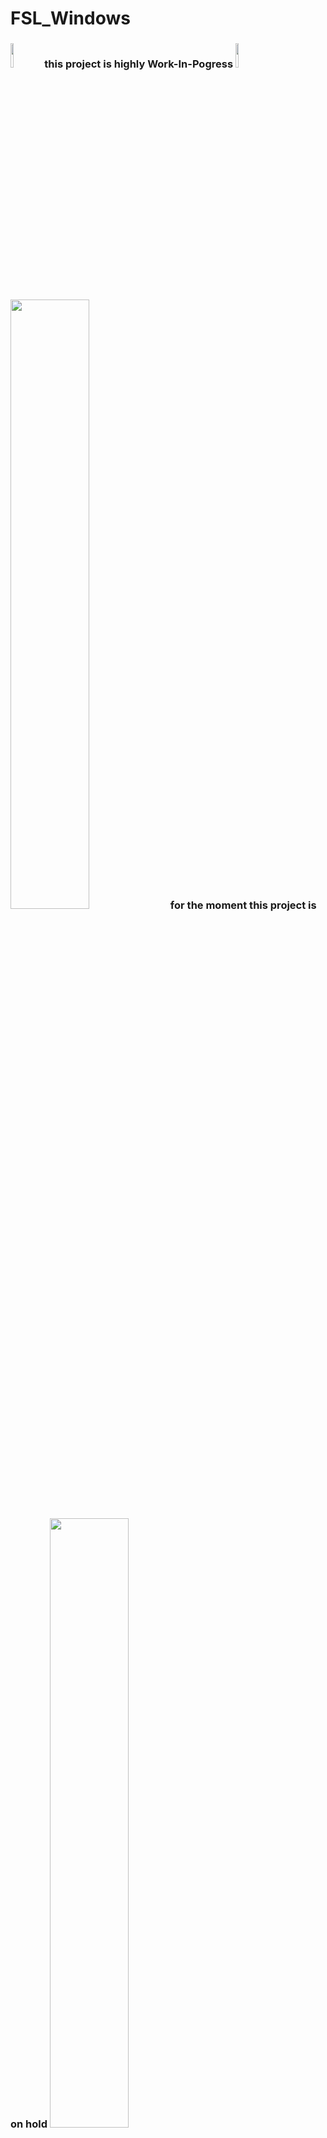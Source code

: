 # FSL_Windows
<h3>
<img src="https://twiki.cern.ch/twiki/pub/IPv6/ResourceRepository/work_in_progress.png" width=10% height=10%>
this project is highly Work-In-Pogress
<img src="https://twiki.cern.ch/twiki/pub/IPv6/ResourceRepository/work_in_progress.png" width=10% height=10%>
<br>
<br>
<img src="https://upload.wikimedia.org/wikipedia/commons/thumb/1/1e/Vienna_Convention_road_sign_B2a.svg/120px-Vienna_Convention_road_sign_B2a.svg.png" width=50% height=50%>
for the moment this project is on hold
<img src="https://upload.wikimedia.org/wikipedia/commons/thumb/1/1e/Vienna_Convention_road_sign_B2a.svg/120px-Vienna_Convention_road_sign_B2a.svg.png" width=50% height=50%>
</h3>

#
#
steps to compile **FSL** (https://fsl.fmrib.ox.ac.uk) under Windows using **MSYS2** (https://www.msys2.org/)
#

### Install MSYS2/MinGW64
- download and run the installer from https://www.msys2.org/#installation-prerequisites <br>
in the following we will only use the MinGW64 shell, <br>
so you may remove the Desktop Shortcuts for MinGW32 and MSYS2
- copy the files from this repository to the MSYS2 home user folder (C:\msys64\home\user)
- open a MinGW64 shell
- run the **Setup_MinGW64.sh** shellscript from this repository <br>
this will automatically download and install the required packages from the <br>
<a href="https://packages.msys2.org/base">MSYS2 repository</a>


### Download and Patch FSL sourcecode
- run the **Setup_FSLsources.sh** shellscript <br>
this will automatically download and install FSL 6.0.3 sources from the <br>
<a href="https://fsl.fmrib.ox.ac.uk">FMRIB website</a>
(if the download fails (due to a newer FSL version available) edit the script)

### Compile FSL
- run the **Compile_FSLsources.sh** shellscript <br>
(this will take a while and should finish with "Build completed successfully."

### Precombiled Windows Executables
- can be found under the Release tab
<a href="https://github.com/bfoe/FSL_Windows/releases/download/v0.1/fsl-6.0.3-executables.zip">here</a>

#
### Post-Install (only working partially)
- run the **PostInstall.sh** shellscript <br>

### Test FSL with official FEEDS testsuite (only working partially)
- run the **Test_FSLfeeds.sh** shellscript <br>

### Test FSL Graphical User Interface (only working partially)
- run the **runFSL.sh** shellscript <br>
- feel free to play arround
  you probably will find many things that are **NOT WORKING YET**
  
#
### Status
- setup and compilation is fully working
- resulting windows executables are running (and optimized as far as I can get)
- post-install partially implementes with troubles with "**wxpython**" and TCL/TK <br>
(see comments in PostInstall.sh and Test_FSLfeeds.sh) <br>
which is why this project is on **HOLD** for the moment<br>
maybe this gets resolved at some later point in time <br>
- updates to this project, for now, bugfixes only (code locked;)

### Known Problems
- Post-Install not fully implemented yet
- TCL commands do not work yet
- slow: windows executables are ~2x slower than their equivalent running in Virtual Machine
- may have problems when trying to process .xml files in atlas operations (memory leaks ?) <br>
(to see my dirty patches search for "///xmlFree" in "fsl_patch")
- may have problems parsing arguments passed to executables <br>
(to see my dirty patches search for "fsl/src/utils" in "fsl_patch" and lookout for "///") <br>
- there are probably many more bugs, if you find any please don't hesitate to open an issue

### License
- original FSL license (https://fsl.fmrib.ox.ac.uk/fsl/fslwiki/Licence)
- this project's additions/modifications are under the
<a href="https://en.wikipedia.org/wiki/MIT_License">MIT license</a> 
